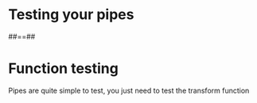 <!-- .slide: class="transition-bg-sfeir-2" -->

# Testing your pipes

##==##

# Function testing

Pipes are quite simple to test, you just need to test the transform function

